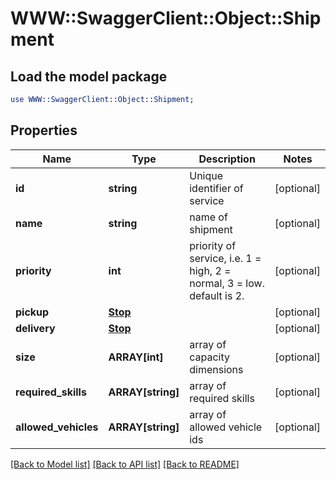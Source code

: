 # WWW::SwaggerClient::Object::Shipment

## Load the model package
```perl
use WWW::SwaggerClient::Object::Shipment;
```

## Properties
Name | Type | Description | Notes
------------ | ------------- | ------------- | -------------
**id** | **string** | Unique identifier of service | [optional] 
**name** | **string** | name of shipment | [optional] 
**priority** | **int** | priority of service, i.e. 1 &#x3D; high, 2 &#x3D; normal, 3 &#x3D; low. default is 2. | [optional] 
**pickup** | [**Stop**](Stop.md) |  | [optional] 
**delivery** | [**Stop**](Stop.md) |  | [optional] 
**size** | **ARRAY[int]** | array of capacity dimensions | [optional] 
**required_skills** | **ARRAY[string]** | array of required skills | [optional] 
**allowed_vehicles** | **ARRAY[string]** | array of allowed vehicle ids | [optional] 

[[Back to Model list]](../README.md#documentation-for-models) [[Back to API list]](../README.md#documentation-for-api-endpoints) [[Back to README]](../README.md)


